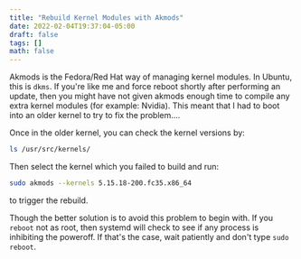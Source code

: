 ```yaml
---
title: "Rebuild Kernel Modules with Akmods"
date: 2022-02-04T19:37:04-05:00
draft: false
tags: []
math: false
---
```


Akmods is the Fedora/Red Hat way of managing kernel modules. In Ubuntu, this is `dkms`. If you're like me and force reboot shortly after performing an update, then you might have not given akmods enough time to compile any extra kernel modules (for example: Nvidia). This meant that I had to boot into an older kernel to try to fix the problem....

Once in the older kernel, you can check the kernel versions by:

```bash
ls /usr/src/kernels/
```

Then select the kernel which you failed to build and run:

```bash
sudo akmods --kernels 5.15.18-200.fc35.x86_64
```

to trigger the rebuild.

Though the better solution is to avoid this problem to begin with.
If you `reboot` not as root, then systemd will check to see if
any process is inhibiting the poweroff. If that's the case,
wait patiently and don't type `sudo reboot`.
